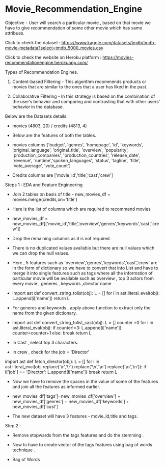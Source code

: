 # Movie_Recommendation_Engine

Objective - User will search a particular movie , based on that movie we have to give recommendation of 
some other movie which has same attribues.

Click to check the dataset : https://www.kaggle.com/datasets/tmdb/tmdb-movie-metadata?select=tmdb_5000_movies.csv

Click to check the website on Heroku platform : https://movies-recommendationengine.herokuapp.com/


Types of Recommendation Engines.

1. Content-based Filtering  -  This algorithm recommends products or movies that are similar to the ones that a user has liked in the past. 


2. Collaborative Filtering - In this strategy is based on the combination of the user’s behavior and comparing and contrasting that with other users’ behavior in the database. 



Below are the Datasets details 

- movies (4803, 20)  / credits (4813, 4)

- Below are the features of both the tables.

- movies columns ['budget', 'genres', 'homepage', 'id', 'keywords', 'original_language', 'original_title', 'overview', 'popularity', 'production_companies',
       'production_countries', 'release_date', 'revenue', 'runtime','spoken_languages', 'status', 'tagline', 'title', 'vote_average', 'vote_count']


- Credits columns are ['movie_id','title','cast','crew']


Steps 1 : EDA and Feature Engineering 

- Join 2 tables on basis of title - new_movies_df = movies.merge(credits,on='title')

- Here is the list of columns which are required to recommend movies 

- new_movies_df = new_movies_df[['movie_id','title','overview','genres','keywords','cast','crew']]

- Drop the remaining columns as it is not required.

- There is no duplicated values available but there are null values which we can drop the null values.

- Here , 5 features such as 'overview','genres','keywords','cast','crew' are in the form of dictionary so we have to convert that into List and have to merge it into single features such as tags where all the information of particular movie will be available such as overview , top 3 actors from every movie , generes , keywords ,director name


- import ast
def convert_string_tolist(obj):
    L = []
    for i in ast.literal_eval(obj):
        L.append(i['name'])
    return L    
    
    
- For generes and keywords , apply above function to extract only the name from the given dictionary.


- import ast
def convert_string_tolist_cast(obj):
    L = []
    counter =0
    for i in ast.literal_eval(obj):
        if counter!=3:
            L.append(i['name'])
            counter=counter+1
        else:
            break
    return L    


- In Cast , select top 3 characters.


- In crew , check for the job = 'Director' 

import ast
def fetch_director(obj):
    L = []
    for i in ast.literal_eval(obj.replace('\r','\\r').replace('\n','\\n').replace('\n','\\n')):
        if i['job'] == 'Director':
            L.append(i['name'])
            break
        return L 


- Now we have to remove the spaces in the value of some of the features and join all the features as informed earlier.

- new_movies_df['tags']=new_movies_df['overview'] + new_movies_df['genres'] + new_movies_df['keywords'] + new_movies_df['cast']

- The new dataset will have 3 features - movie_id,title and tags.


Step 2 : 

- Remove stopwards from the tags features and do the stemming .

- Now to have to create vector of the tags features using bag of words technique .

- Bag of Words



























